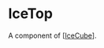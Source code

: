 # IceTop

A component of [[IceCube]].

[//begin]: # "Autogenerated link references for markdown compatibility"
[IceCube]: IceCube "IceCube"
[//end]: # "Autogenerated link references"
